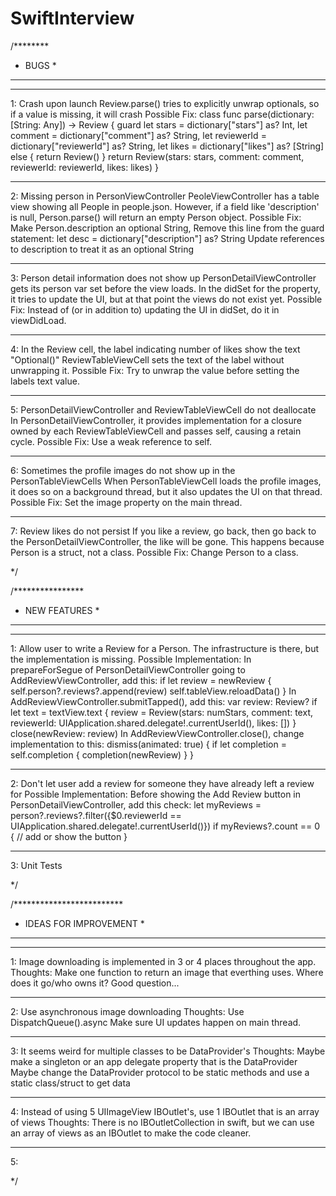 # SwiftInterview

/********
 * BUGS *
 ********
 
 *****
 1: Crash upon launch
 Review.parse() tries to explicitly unwrap optionals, so if a value is missing, it will crash
 Possible Fix:
    class func parse(dictionary: [String: Any]) -> Review {
        guard let stars = dictionary["stars"] as? Int,
        let comment = dictionary["comment"] as? String,
        let reviewerId = dictionary["reviewerId"] as? String,
        let likes = dictionary["likes"] as? [String] else {
            return Review()
        }
        return Review(stars: stars, comment: comment, reviewerId: reviewerId, likes: likes)
    }

 *****
 2: Missing person in PersonViewController
 PeoleViewController has a table view showing all People in people.json. However, if a field like 'description' is null,
 Person.parse() will return an empty Person object.
 Possible Fix:
    Make Person.description an optional String,
    Remove this line from the guard statement: let desc = dictionary["description"] as? String
    Update references to description to treat it as an optional String
 
 *****
 3: Person detail information does not show up
 PersonDetailViewController gets its person var set before the view loads. In the didSet for the property, it tries to update the UI, but at that point the views do not exist yet.
 Possible Fix:
    Instead of (or in addition to) updating the UI in didSet, do it in viewDidLoad.
 
 *****
 4: In the Review cell, the label indicating number of likes show the text "Optional()"
 ReviewTableViewCell sets the text of the label without unwrapping it.
 Possible Fix:
    Try to unwrap the value before setting the labels text value.
 
 *****
 5: PersonDetailViewController and ReviewTableViewCell do not deallocate
 In PersonDetailViewController, it provides implementation for a closure owned by each ReviewTableViewCell and passes self, causing a retain cycle.
 Possible Fix:
    Use a weak reference to self.
 
 *****
 6: Sometimes the profile images do not show up in the PersonTableViewCells
 When PersonTableViewCell loads the profile images, it does so on a background thread, but it also updates the UI on that thread.
 Possible Fix:
    Set the image property on the main thread.
 
 *****
 7: Review likes do not persist
 If you like a review, go back, then go back to the PersonDetailViewController, the like will be gone. This happens because Person is a struct, not a class.
 Possible Fix:
    Change Person to a class.
 
 */



/****************
 * NEW FEATURES *
 ****************
 
 *****
 1: Allow user to write a Review for a Person.
 The infrastructure is there, but the implementation is missing.
 Possible Implementation:
    In prepareForSegue of PersonDetailViewController going to AddReviewViewController, add this:
        if let review = newReview {
            self.person?.reviews?.append(review)
            self.tableView.reloadData()
        }
    In AddReviewViewController.submitTapped(), add this:
        var review: Review?
        if let text = textView.text {
            review = Review(stars: numStars, comment: text, reviewerId: UIApplication.shared.delegate!.currentUserId(), likes: [])
        }
        close(newReview: review)
    In AddReviewViewController.close(), change implementation to this:
        dismiss(animated: true) {
            if let completion = self.completion {
                completion(newReview)
            }
        }
 
 *****
 2: Don't let user add a review for someone they have already left a review for
 Possible Implementation:
    Before showing the Add Review button in PersonDetailViewController, add this check:
        let myReviews = person?.reviews?.filter({$0.reviewerId == UIApplication.shared.delegate!.currentUserId()})
        if myReviews?.count == 0 {
            // add or show the button
        }
 
 *****
 3: Unit Tests
 
 
 
 */


/*************************
 * IDEAS FOR IMPROVEMENT *
 *************************

 *****
 1: Image downloading is implemented in 3 or 4 places throughout the app.
 Thoughts:
    Make one function to return an image that everthing uses.
    Where does it go/who owns it? Good question...
 
 *****
 2: Use asynchronous image downloading
 Thoughts:
    Use DispatchQueue().async
    Make sure UI updates happen on main thread.
 
 *****
 3: It seems weird for multiple classes to be DataProvider's
 Thoughts:
    Maybe make a singleton or an app delegate property that is the DataProvider
    Maybe change the DataProvider protocol to be static methods and use a static class/struct to get data
 
 *****
 4: Instead of using 5 UIImageView IBOutlet's, use 1 IBOutlet that is an array of views
 Thoughts:
    There is no IBOutletCollection in swift, but we can use an array of views as an IBOutlet to make the code cleaner.
 
 *****
 5:
 
 
 */



